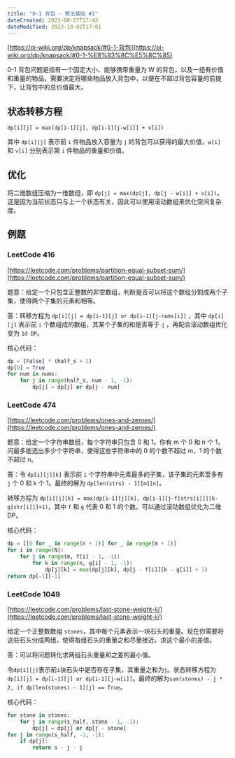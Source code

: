 ```yaml
---
title: "0-1 背包 - 算法基础 #1"
dateCreated: 2023-08-27T17:42
dateModified: 2023-10-02T17:01
---
```


[https://oi-wiki.org/dp/knapsack/#0-1-背包](https://oi-wiki.org/dp/knapsack/#0-1-%E8%83%8C%E5%8C%85)

0-1 背包问题是指有一个固定大小、能够携带重量为 W 的背包，以及一组有价值和重量的物品，需要决定将哪些物品放入背包中，以便在不超过背包容量的前提下，让背包中的总价值最大。

## 状态转移方程

`dp[i][j] = max(dp[i-1][j], dp[i-1][j-w[i]] + v[i])`

其中 `dp[i][j]` 表示前 `i` 件物品放入容量为 `j` 的背包可以获得的最大价值，`w[i]` 和 `v[i]` 分别表示第 `i` 件物品的重量和价值。

## 优化

将二维数组压缩为一维数组，即 `dp[j] = max(dp[j], dp[j - w[i]] + v[i])`。这是因为当前状态只与上一个状态有关，因此可以使用滚动数组来优化空间复杂度。

## 例题

### LeetCode 416

[https://leetcode.com/problems/partition-equal-subset-sum/](https://leetcode.com/problems/partition-equal-subset-sum/) 

题意：给定一个只包含正整数的非空数组，判断是否可以将这个数组分割成两个子集，使得两个子集的元素和相等。

答：转移方程为 `dp[i][j] = dp[i-1][j] or dp[i-1][j-nums[i]]` ，其中 `dp[i][j]` 表示前 `i` 个数组成的数组，其某个子集的和是否等于 `j` ，再配合滚动数组优化变为 `1d DP`。

核心代码：

```python
dp = [False] * (half_s + 1)
dp[0] = True
for num in nums:
    for j in range(half_s, num - 1, -1):
        dp[j] = dp[j] or dp[j - num]
```

### LeetCode 474

[https://leetcode.com/problems/ones-and-zeroes/](https://leetcode.com/problems/ones-and-zeroes/)

题意：给定一个字符串数组，每个字符串只包含 0 和 1。你有 m 个 0 和 n 个 1，问最多能选出多少个字符串，使得这些字符串中的 0 的个数不超过 m，1 的个数不超过 n。

答：令 `dp[i][j][k]` 表示前 `i` 个字符串中元素最多的子集，该子集的元素至多有 `j` 个 0 和 `k` 个 1。最终的解为 `dp[len(strs) - 1][m][n]`。

转移方程为 `dp[i][j][k] = max(dp[i-1][j][k], dp[i-1][j-f[strs[i]]][k-g[str[i]]]+1)`，其中 `f` 和 `g` 代表 0 和 1 的个数。可以通过滚动数组优化为二维 DP。

核心代码：

```python
dp = [[0 for _ in range(n + 1)] for _ in range(m + 1)]
for i in range(N):
    for j in range(m, f[i] - 1, -1):
        for k in range(n, g[i] - 1, -1):
            dp[j][k] = max(dp[j][k], dp[j - f[i]][k - g[i]] + 1)
return dp[-1][-1]
```

### LeetCode 1049

[https://leetcode.com/problems/last-stone-weight-ii/](https://leetcode.com/problems/last-stone-weight-ii/) 

给定一个正整数数组 `stones`，其中每个元素表示一块石头的重量。现在你需要将这些石头分成两组，使得每组石头的重量之和尽量接近。求这个最小的差值。

答：可以将问题转化求两组石头重量和之差的最小值。

令`dp[i][j]`表示前`i`块石头中是否存在子集，其重量之和为`j`。状态转移方程为`dp[i][j] = dp[i-1][j] or dp[i-1][j-w[i]]`。最终的解为`sum(stones) - j * 2, if dp[len(stones) - 1][j] == True`。

核心代码：

```python
for stone in stones:
    for j in range(s_half, stone - 1, -1):
        dp[j] = dp[j] or dp[j - stone]
for j in range(s_half, -1, -1):
    if dp[j]:
        return s - j - j
```
